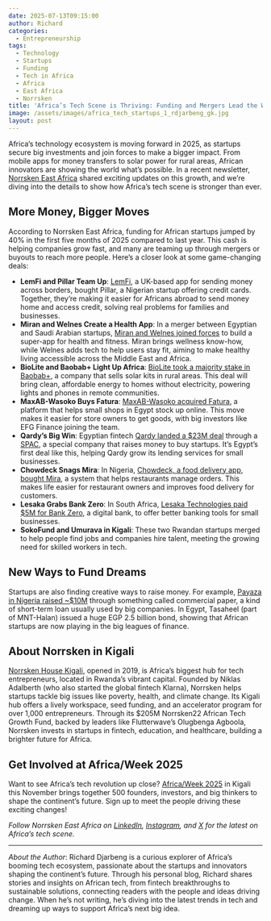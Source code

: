 ```yaml
---
date: 2025-07-13T09:15:00
author: Richard
categories:
  - Entrepreneurship
tags:
  - Technology
  - Startups
  - Funding
  - Tech in Africa
  - Africa
  - East Africa
  - Norrsken
title: 'Africa’s Tech Scene is Thriving: Funding and Mergers Lead the Way'
image: /assets/images/africa_tech_startups_1_rdjarbeng_gk.jpg
layout: post
---
```

Africa’s technology ecosystem is moving forward in 2025, as startups secure big investments and join forces to make a bigger impact. From mobile apps for money transfers to solar power for rural areas, African innovators are showing the world what’s possible. In a recent newsletter, [Norrsken East Africa](https://www.norrsken.org/) shared exciting updates on this growth, and we’re diving into the details to show how Africa’s tech scene is stronger than ever. 

## More Money, Bigger Moves

According to Norrsken East Africa, funding for African startups jumped by 40% in the first five months of 2025 compared to last year. This cash is helping companies grow fast, and many are teaming up through mergers or buyouts to reach more people. Here’s a closer look at some game-changing deals:

- **LemFi and Pillar Team Up**: [LemFi](https://lemfi.com/), a UK-based app for sending money across borders, bought Pillar, a Nigerian startup offering credit cards. Together, they’re making it easier for Africans abroad to send money home and access credit, solving real problems for families and businesses.  
- **Miran and Welnes Create a Health App**: In a merger between Egyptian and Saudi Arabian startups, [Miran and Welnes joined forces](https://www.wamda.com/2025/04/miran-welnes-merge-build-powerful-health-fitness-app) to build a super-app for health and fitness. Miran brings wellness know-how, while Welnes adds tech to help users stay fit, aiming to make healthy living accessible across the Middle East and Africa.  
- **BioLite and Baobab+ Light Up Africa**: [BioLite took a majority stake in Baobab+](https://cioafrica.co/biolite-acquires-majority-stake-in-baobab-to-expand-renewable-energy-access-across-africa/), a company that sells solar kits in rural areas. This deal will bring clean, affordable energy to homes without electricity, powering lights and phones in remote communities.  
- **MaxAB-Wasoko Buys Fatura**: [MaxAB-Wasoko acquired Fatura](https://www.wamda.com/2025/05/maxab-wasoko-acquires-fatura-efg-finance-joins-board), a platform that helps small shops in Egypt stock up online. This move makes it easier for store owners to get goods, with big investors like EFG Finance joining the team.  
- **Qardy’s Big Win**: Egyptian fintech [Qardy landed a $23M deal](https://launchbaseafrica.com/2025/05/19/egypts-first-spac-merger-sealed-with-23m-acquisition-of-fintech-startup-qardy/) through a [SPAC](https://www.investopedia.com/terms/s/spac.asp), a special company that raises money to buy startups. It’s Egypt’s first deal like this, helping Qardy grow its lending services for small businesses.  
- **Chowdeck Snags Mira**: In Nigeria, [Chowdeck, a food delivery app, bought Mira](https://techpoint.africa/news/chowdeck-acquires-mira/), a system that helps restaurants manage orders. This makes life easier for restaurant owners and improves food delivery for customers.  
- **Lesaka Grabs Bank Zero**: In South Africa, [Lesaka Technologies paid $5M for Bank Zero](https://techcabal.com/2025/06/27/south-africas-bank-zero-owners-to-pocket-5-mill/), a digital bank, to offer better banking tools for small businesses.  
- **SokoFund and Umurava in Kigali**: These two Rwandan startups merged to help people find jobs and companies hire talent, meeting the growing need for skilled workers in tech.

## New Ways to Fund Dreams

Startups are also finding creative ways to raise money. For example, [Payaza in Nigeria raised \~$10M](https://www.linkedin.com/posts/opeawo_payaza-commercialpaper-redemptioncomplete-activity-7344398320557006848-ynn8) through something called commercial paper, a kind of short-term loan usually used by big companies. In Egypt, Tasaheel (part of MNT-Halan) issued a huge EGP 2.5 billion bond, showing that African startups are now playing in the big leagues of finance.

## About Norrsken in Kigali

[Norrsken House Kigali](https://www.norrsken.org/), opened in 2019, is Africa’s biggest hub for tech entrepreneurs, located in Rwanda’s vibrant capital. Founded by Niklas Adalberth (who also started the global fintech Klarna), Norrsken helps startups tackle big issues like poverty, health, and climate change. Its Kigali hub offers a lively workspace, seed funding, and an accelerator program for over 1,000 entrepreneurs. Through its $205M Norrsken22 African Tech Growth Fund, backed by leaders like Flutterwave’s Olugbenga Agboola, Norrsken invests in startups in fintech, education, and healthcare, building a brighter future for Africa.

## Get Involved at Africa/Week 2025

Want to see Africa’s tech revolution up close? [Africa/Week 2025](https://www.norrsken.org/africaweek) in Kigali this November brings together 500 founders, investors, and big thinkers to shape the continent’s future. Sign up to meet the people driving these exciting changes!

_Follow Norrsken East Africa on [LinkedIn](https://www.linkedin.com/showcase/norrsken-kigali/), [Instagram](https://www.instagram.com/norrsken_eastafrica/), and [X](https://x.com/norrskenEA) for the latest on Africa’s tech scene._

---
_About the Author_: Richard Djarbeng is a curious explorer of Africa’s booming tech ecosystem, passionate about the startups and innovators shaping the continent’s future. Through his personal blog, Richard shares stories and insights on African tech, from fintech breakthroughs to sustainable solutions, connecting readers with the people and ideas driving change. When he’s not writing, he’s diving into the latest trends in tech and dreaming up ways to support Africa’s next big idea.
